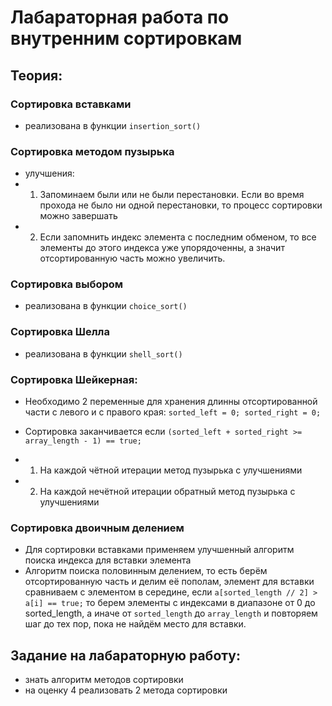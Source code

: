 # Лабараторная работа по внутренним сортировкам

## Теория:

### Сортировка вставками
- реализована в функции `insertion_sort()`

### Сортировка методом пузырька

- улучшения: 
- 1. Запоминаем были или не были перестановки. Если во время прохода не было ни одной перестановки, то процесс сортировки можно завершать
- 2. Если запомнить индекс элемента с последним обменом, то все элементы до этого индекса уже упорядоченны, а значит отсортированную часть можно увеличить.

### Сортировка выбором
- реализована в функции `choice_sort()`

### Сортировка Шелла
- реализована в функции `shell_sort()`

### Сортировка Шейкерная:
- Необходимо 2 переменные для хранения длинны отсортированной части с левого и с правого края: `sorted_left = 0; sorted_right = 0;`
- Сортировка заканчивается если `(sorted_left + sorted_right >= array_length - 1) == true;`

- 1. На каждой чётной итерации метод пузырька с улучшениями
- 2. На каждой нечётной итерации обратный метод пузырька с улучшениями

### Сортировка двоичным делением
- Для сортировки вставками применяем улучшенный алгоритм поиска индекса для вставки элемента
- Алгоритм поиска половинным делением, то есть берём отсортированную часть и делим её пополам, элемент для вставки сравниваем с элементом в середине, если `a[sorted_length // 2] > a[i] == true;` то берем элементы с индексами в диапазоне от 0 до sorted_length, а иначе от `sorted_length` до `array_length` и повторяем шаг до тех пор, пока не найдём место для вставки.

## Задание на лабараторную работу:

- знать алгоритм методов сортировки 
- на оценку 4 реализовать 2 метода сортировки
